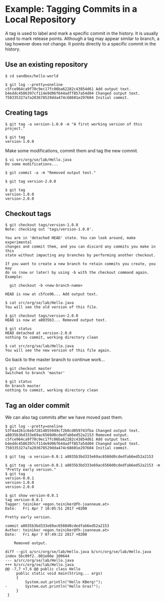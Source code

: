 Example: Tagging Commits in a Local Repository
===============================================================================


A tag is used to label and mark a specific commit in the history.
It is usually used to mark release points.
Although a tag may appear similar to branch, a tag however does not change.
It points directly to a specific commit in the history.

Use an existing repository
---------------------------

```
$ cd sandbox/hello-world

$ git log --pretty=oneline
c5fce964ca9f70c9ec17fc06ba62282c43854d61 Add output text.
b4eddc4586397cf114e9d96f644adff857a54d04 Changed output text.
750335327a7a203678529dda474c68601e297604 Initial commit.
```


Creating tags
--------------

```
$ git tag -a version-1.0.0 -m "A first working version of this project."
```

```
$ git tag
version-1.0.0
```

Make some modifications, commit them and tag the new commit.

``` 
$ vi src/org/se/lab/Hello.java 
Do some modifications...

$ git commit -a -m "Removed output text."

$ git tag version-2.0.0
```

```
$ git tag
version-1.0.0
version-2.0.0
```

Checkout tags
--------------

```
$ git checkout tags/version-1.0.0
Note: checking out 'tags/version-1.0.0'.

You are in 'detached HEAD' state. You can look around, make experimental
changes and commit them, and you can discard any commits you make in this
state without impacting any branches by performing another checkout.

If you want to create a new branch to retain commits you create, you may
do so (now or later) by using -b with the checkout command again. Example:

  git checkout -b <new-branch-name>

HEAD is now at c5fce96... Add output text.
```

```
$ cat src/org/se/lab/Hello.java 
You will see the old version of this file.
```

```
$ git checkout tags/version-2.0.0
HEAD is now at a8035b3... Removed output text.	
```

```
$ git status
HEAD detached at version-2.0.0
nothing to commit, working directory clean
```

```
$ cat src/org/se/lab/Hello.java 
You will see the new version of this file again.
```

Go back to the master branch to continue work...

```
$ git checkout master
Switched to branch 'master'

$ git status
On branch master
nothing to commit, working directory clean
```

Tag an older commit
-------------------
We can also tag commits after we have moved past them.

```
$ git log --pretty=oneline
53f4a4261c6eb72814055949cf2b0cd059743fba Changed output text.
a8035b3bd333e69ac6560d0cdedfab6ed52a2153 Removed output.
c5fce964ca9f70c9ec17fc06ba62282c43854d61 Add output text.
b4eddc4586397cf114e9d96f644adff857a54d04 Changed output text.
750335327a7a203678529dda474c68601e297604 Initial commit.
```

```
$ git tag -a version-0.0.1 a8035b3bd333e69ac6560d0cdedfab6ed52a2153
```

```
$ git tag -a version-0.0.1 a8035b3bd333e69ac6560d0cdedfab6ed52a2153 -m "Pretty early version."
$ git tag
version-0.0.1
version-1.0.0
version-2.0.0
```

```
$ git show version-0.0.1
tag version-0.0.1
Tagger: teiniker <egon.teiniker@fh-joanneum.at>
Date:   Fri Apr 7 10:05:51 2017 +0200

Pretty early version.

commit a8035b3bd333e69ac6560d0cdedfab6ed52a2153
Author: teiniker <egon.teiniker@fh-joanneum.at>
Date:   Fri Apr 7 07:49:22 2017 +0200

    Removed output.

diff --git a/src/org/se/lab/Hello.java b/src/org/se/lab/Hello.java
index 5bc09f2..001e06e 100644
--- a/src/org/se/lab/Hello.java
+++ b/src/org/se/lab/Hello.java
@@ -7,7 +7,6 @@ public class Hello
     public static void main(String... args)
     {
         System.out.println("Hello KBerg!");
-        System.out.println("Hello Graz!");
     }
 }
```
 
